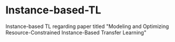 # Instance-based-TL
Instance-based TL regarding paper titled "Modeling and Optimizing Resource-Constrained Instance-Based Transfer Learning"
